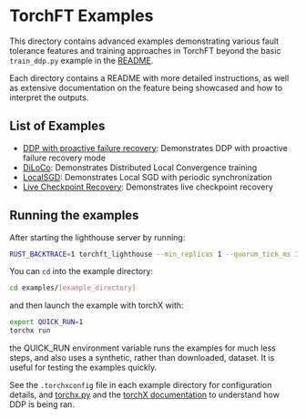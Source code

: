 # TorchFT Examples

This directory contains advanced examples demonstrating various fault tolerance features and training approaches in TorchFT beyond the basic `train_ddp.py` example in the [README](../README.md).

Each directory contains a README with more detailed instructions, as well as extensive documentation on the feature being showcased and how to interpret the outputs.

## List of Examples

- [DDP with proactive failure recovery](./ddp_proactive/README.md): Demonstrates DDP with proactive failure recovery mode
- [DiLoCo](./diloco/README.md): Demonstrates Distributed Local Convergence training
- [LocalSGD](./localsgd/README.md): Demonstrates Local SGD with periodic synchronization
- [Live Checkpoint Recovery](./live_checkpoint_recovery/README.md): Demonstrates live checkpoint recovery

## Running the examples

After starting the lighthouse server by running:

```sh
RUST_BACKTRACE=1 torchft_lighthouse --min_replicas 1 --quorum_tick_ms 100 --join_timeout_ms 10000
```

You can `cd` into the example directory:

```sh
cd examples/[example_directory]
```

and then launch the example with torchX with:

```sh
export QUICK_RUN=1
torchx run
```

the QUICK_RUN environment variable runs the examples for much less steps, and also uses a synthetic, rather than downloaded, dataset. It is useful for testing the examples quickly.

See the `.torchxconfig` file in each example directory for configuration details, and [torchx.py](../torchft/torchx.py) and the [torchX documentation](https://pytorch.org/torchx/latest/) to understand how DDP is being ran. 